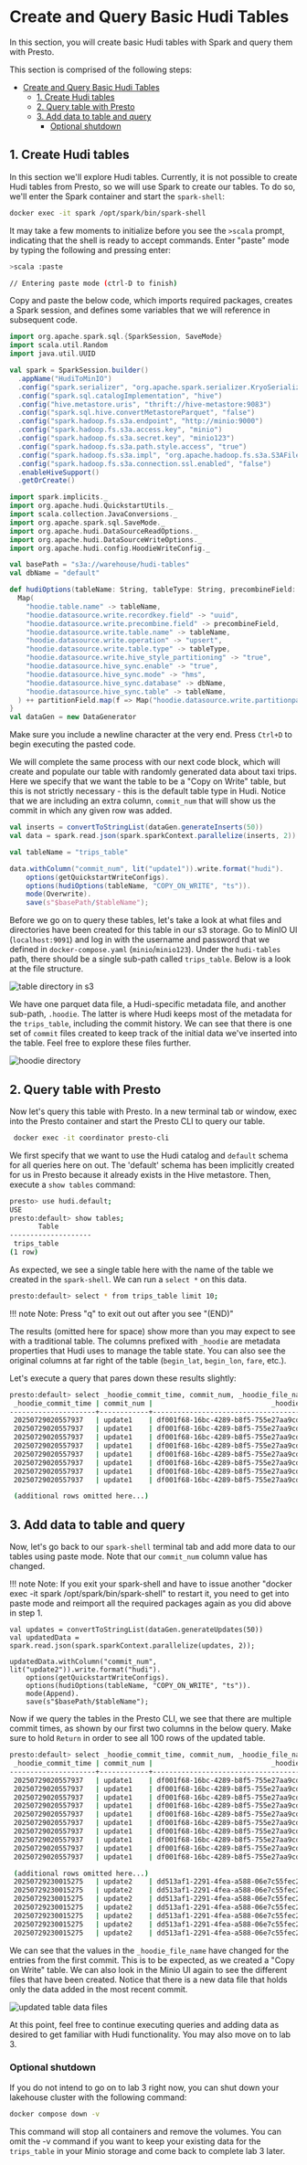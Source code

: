 # Create and Query Basic Hudi Tables

In this section, you will create basic Hudi tables with Spark and query them with Presto.

This section is comprised of the following steps:

- [Create and Query Basic Hudi Tables](#create-and-query-basic-hudi-tables)
  - [1. Create Hudi tables](#1-create-hudi-tables)
  - [2. Query table with Presto](#2-query-table-with-presto)
  - [3. Add data to table and query](#3-add-data-to-table-and-query)
    - [Optional shutdown](#optional-shutdown)

## 1. Create Hudi tables

In this section we'll explore Hudi tables. Currently, it is not possible to create Hudi tables from Presto, so we will use Spark to create our tables. To do so, we'll enter the Spark container and start the `spark-shell`:

```sh
docker exec -it spark /opt/spark/bin/spark-shell
```

It may take a few moments to initialize before you see the `>scala` prompt, indicating that the shell is ready to accept commands. Enter "paste" mode by typing the following and pressing enter:

```sh
>scala :paste

// Entering paste mode (ctrl-D to finish)
```

Copy and paste the below code, which imports required packages, creates a Spark session, and defines some variables that we will reference in subsequent code.

```scala
import org.apache.spark.sql.{SparkSession, SaveMode}
import scala.util.Random
import java.util.UUID

val spark = SparkSession.builder()
  .appName("HudiToMinIO")
  .config("spark.serializer", "org.apache.spark.serializer.KryoSerializer")
  .config("spark.sql.catalogImplementation", "hive")
  .config("hive.metastore.uris", "thrift://hive-metastore:9083")
  .config("spark.sql.hive.convertMetastoreParquet", "false")
  .config("spark.hadoop.fs.s3a.endpoint", "http://minio:9000")
  .config("spark.hadoop.fs.s3a.access.key", "minio")
  .config("spark.hadoop.fs.s3a.secret.key", "minio123")
  .config("spark.hadoop.fs.s3a.path.style.access", "true")
  .config("spark.hadoop.fs.s3a.impl", "org.apache.hadoop.fs.s3a.S3AFileSystem")
  .config("spark.hadoop.fs.s3a.connection.ssl.enabled", "false")
  .enableHiveSupport()
  .getOrCreate()

import spark.implicits._
import org.apache.hudi.QuickstartUtils._
import scala.collection.JavaConversions._
import org.apache.spark.sql.SaveMode._
import org.apache.hudi.DataSourceReadOptions._
import org.apache.hudi.DataSourceWriteOptions._
import org.apache.hudi.config.HoodieWriteConfig._

val basePath = "s3a://warehouse/hudi-tables"
val dbName = "default"

def hudiOptions(tableName: String, tableType: String, precombineField: String, partitionField: Option[String] = None): Map[String, String] = {
  Map(
    "hoodie.table.name" -> tableName,
    "hoodie.datasource.write.recordkey.field" -> "uuid",
    "hoodie.datasource.write.precombine.field" -> precombineField,
    "hoodie.datasource.write.table.name" -> tableName,
    "hoodie.datasource.write.operation" -> "upsert",
    "hoodie.datasource.write.table.type" -> tableType,
    "hoodie.datasource.write.hive_style_partitioning" -> "true",
    "hoodie.datasource.hive_sync.enable" -> "true",
    "hoodie.datasource.hive_sync.mode" -> "hms",
    "hoodie.datasource.hive_sync.database" -> dbName,
    "hoodie.datasource.hive_sync.table" -> tableName,
  ) ++ partitionField.map(f => Map("hoodie.datasource.write.partitionpath.field" -> f)).getOrElse(Map.empty)
}
val dataGen = new DataGenerator
```

Make sure you include a newline character at the very end. Press `Ctrl+D` to begin executing the pasted code.

We will complete the same process with our next code block, which will create and populate our table with randomly generated data about taxi trips. Here we specify that we want the table to be a "Copy on Write" table, but this is not strictly necessary - this is the default table type in Hudi.  Notice that we are including an extra column, `commit_num` that will show us the commit in which any given row was added.

```scala
val inserts = convertToStringList(dataGen.generateInserts(50))
val data = spark.read.json(spark.sparkContext.parallelize(inserts, 2))

val tableName = "trips_table"

data.withColumn("commit_num", lit("update1")).write.format("hudi").
    options(getQuickstartWriteConfigs).
    options(hudiOptions(tableName, "COPY_ON_WRITE", "ts")).
    mode(Overwrite).
    save(s"$basePath/$tableName");
```

Before we go on to query these tables, let's take a look at what files and directories have been created for this table in our s3 storage. Go to MinIO UI (`localhost:9091`) and log in with the username and password that we defined in `docker-compose.yaml` (`minio`/`minio123`). Under the `hudi-tables` path, there should be a single sub-path called `trips_table`. Below is a look at the file structure.

![table directory in s3](../images/table_dirs.png)

We have one parquet data file, a Hudi-specific metadata file, and another sub-path, `.hoodie`. The latter is where Hudi keeps most of the metadata for the `trips_table`, including the commit history. We can see that there is one set of `commit` files created to keep track of the initial data we've inserted into the table. Feel free to explore these files further.

![hoodie directory](../images/hoodie_dir.png)

## 2. Query table with Presto

Now let's query this table with Presto. In a new terminal tab or window, exec into the Presto container and start the Presto CLI to query our table.

```sh
 docker exec -it coordinator presto-cli
```

We first specify that we want to use the Hudi catalog and `default` schema for all queries here on out. The 'default' schema has been implicitly created for us in Presto because it already exists in the Hive metastore. Then, execute a `show tables` command:

```sh
presto> use hudi.default;
USE
presto:default> show tables;
       Table        
--------------------
 trips_table        
(1 row)
```

As expected, we see a single table here with the name of the table we created in the `spark-shell`. We can run a `select *` on this data.

```sh
presto:default> select * from trips_table limit 10;
```
!!! note
    Note: Press "q" to exit out out after you see "(END)"

The results (omitted here for space) show more than you may expect to see with a traditional table. The columns prefixed with `_hoodie` are metadata properties that Hudi uses to manage the table state. You can also see the original columns at far right of the table (`begin_lat`, `begin_lon`, `fare`, etc.).

Let's execute a query that pares down these results slightly:

```sh
presto:default> select _hoodie_commit_time, commit_num, _hoodie_file_name, fare, begin_lon, begin_lat from trips_table order by _hoodie_commit_time;
 _hoodie_commit_time | commit_num |                             _hoodie_file_name                              |        fare        |      begin_lon       |      begin_lat       
---------------------+------------+----------------------------------------------------------------------------+--------------------+----------------------+----------------------
 20250729020557937   | update1    | df001f68-16bc-4289-b8f5-755e27aa9cd9-0_0-198-207_20250729020557937.parquet |  5.064924039635443 |   0.3329328066900805 |  0.05829265790920446 
 20250729020557937   | update1    | df001f68-16bc-4289-b8f5-755e27aa9cd9-0_0-198-207_20250729020557937.parquet |  84.00133794186554 |   0.7041966710545763 |   0.3988839560181455 
 20250729020557937   | update1    | df001f68-16bc-4289-b8f5-755e27aa9cd9-0_0-198-207_20250729020557937.parquet |  26.57512568578202 |   0.4130226064649045 |  0.14944324629969385 
 20250729020557937   | update1    | df001f68-16bc-4289-b8f5-755e27aa9cd9-0_0-198-207_20250729020557937.parquet |  61.44682955106423 |  0.13477337728703764 | 0.025339371609693573 
 20250729020557937   | update1    | df001f68-16bc-4289-b8f5-755e27aa9cd9-0_0-198-207_20250729020557937.parquet | 47.886740443749254 |  0.48671796674575485 |   0.6158099753827585 
 20250729020557937   | update1    | df001f68-16bc-4289-b8f5-755e27aa9cd9-0_0-198-207_20250729020557937.parquet |  74.20408022629255 |   0.8293284066906385 |  0.10155019269585785 
 20250729020557937   | update1    | df001f68-16bc-4289-b8f5-755e27aa9cd9-0_0-198-207_20250729020557937.parquet | 43.160518375539205 |   0.8898173709112844 |   0.9937697164202349 
 20250729020557937   | update1    | df001f68-16bc-4289-b8f5-755e27aa9cd9-0_0-198-207_20250729020557937.parquet | 55.642805813402006 |   0.9727806198646577 |  0.19982748870912004 

 (additional rows omitted here...)
```

## 3. Add data to table and query

Now, let's go back to our `spark-shell` terminal tab and add more data to our tables using paste mode. Note that our `commit_num` column value has changed.

!!! note
    Note: If you exit your spark-shell and have to issue another "docker exec -it spark /opt/spark/bin/spark-shell" to restart it, you need to get into paste mode and reimport all the required packages again as you did above in step 1.

```
val updates = convertToStringList(dataGen.generateUpdates(50))
val updatedData = spark.read.json(spark.sparkContext.parallelize(updates, 2));

updatedData.withColumn("commit_num", lit("update2")).write.format("hudi").
    options(getQuickstartWriteConfigs).
    options(hudiOptions(tableName, "COPY_ON_WRITE", "ts")).
    mode(Append).
    save(s"$basePath/$tableName");
```

Now if we query the tables in the Presto CLI, we see that there are multiple commit times, as shown by our first two columns in the below query. Make sure to hold `Return` in order to see all 100 rows of the updated table.

```sh
presto:default> select _hoodie_commit_time, commit_num, _hoodie_file_name, fare, begin_lon, begin_lat from trips_table order by _hoodie_commit_time;
 _hoodie_commit_time | commit_num |                             _hoodie_file_name                              |        fare        |      begin_lon       |      begin_lat       
---------------------+------------+----------------------------------------------------------------------------+--------------------+----------------------+----------------------
 20250729020557937   | update1    | df001f68-16bc-4289-b8f5-755e27aa9cd9-0_0-227-237_20250729020731412.parquet | 25.200733895704396 |   0.9805032518130713 |   0.3250925842689032 
 20250729020557937   | update1    | df001f68-16bc-4289-b8f5-755e27aa9cd9-0_0-227-237_20250729020731412.parquet |  80.22532741048674 |  0.23558979258614088 |   0.9106955060439053 
 20250729020557937   | update1    | df001f68-16bc-4289-b8f5-755e27aa9cd9-0_0-227-237_20250729020731412.parquet |  84.00133794186554 |   0.7041966710545763 |   0.3988839560181455 
 20250729020557937   | update1    | df001f68-16bc-4289-b8f5-755e27aa9cd9-0_0-227-237_20250729020731412.parquet | 27.793208764156986 |   0.9676738239915396 |   0.5075033998567434 
 20250729020557937   | update1    | df001f68-16bc-4289-b8f5-755e27aa9cd9-0_0-227-237_20250729020731412.parquet |  61.44682955106423 |  0.13477337728703764 | 0.025339371609693573 
 20250729020557937   | update1    | df001f68-16bc-4289-b8f5-755e27aa9cd9-0_0-227-237_20250729020731412.parquet |  90.97255481383131 |   0.7196037664723752 |   0.9539455886006297 
 20250729020557937   | update1    | df001f68-16bc-4289-b8f5-755e27aa9cd9-0_0-227-237_20250729020731412.parquet |  51.61325440476856 |  0.36749492639453507 |   0.7666637026082733 
 20250729020557937   | update1    | df001f68-16bc-4289-b8f5-755e27aa9cd9-0_0-227-237_20250729020731412.parquet | 49.732991851283806 |    0.154807828660673 |   0.2276038992283157 
 20250729020557937   | update1    | df001f68-16bc-4289-b8f5-755e27aa9cd9-0_0-227-237_20250729020731412.parquet |  61.94955367333943 |   0.8474997543537904 |   0.6616963793198591 
 20250729020557937   | update1    | df001f68-16bc-4289-b8f5-755e27aa9cd9-0_0-227-237_20250729020731412.parquet | 13.166804203104244 |   0.8977861433951416 |  0.12749772853900576 

 (additional rows omitted here...)
 20250729230015275   | update2    | dd513af1-2291-4fea-a588-06e7c55fec23-0_0-50-53_20250729230015275.parquet |   48.68719058185585 |   0.4795784679677898 |  0.25038172085518196 
 20250729230015275   | update2    | dd513af1-2291-4fea-a588-06e7c55fec23-0_0-50-53_20250729230015275.parquet |   75.48568723276352 |  0.15381057911655593 |   0.9767478911589815 
 20250729230015275   | update2    | dd513af1-2291-4fea-a588-06e7c55fec23-0_0-50-53_20250729230015275.parquet |   45.81290455568438 |  0.02795404977976812 |    0.712778116485955 
 20250729230015275   | update2    | dd513af1-2291-4fea-a588-06e7c55fec23-0_0-50-53_20250729230015275.parquet |  57.516128683731594 |   0.9507437299992999 |    0.651681577874527 
 20250729230015275   | update2    | dd513af1-2291-4fea-a588-06e7c55fec23-0_0-50-53_20250729230015275.parquet |    77.6244653745167 |   0.6935649065845402 |  0.49277090579957905 
 20250729230015275   | update2    | dd513af1-2291-4fea-a588-06e7c55fec23-0_0-50-53_20250729230015275.parquet | 0.09544772278234914 |   0.6651362795967237 |   0.8866112536048135 
 20250729230015275   | update2    | dd513af1-2291-4fea-a588-06e7c55fec23-0_0-50-53_20250729230015275.parquet |   94.61601725825764 |  0.02466985290858581 |     0.53126878881263 

```

We can see that the values in the `_hoodie_file_name` have changed for the entries from the first commit. This is to be expected, as we created a "Copy on Write" table. We can also look in the Minio UI again to see the different files that have been created. Notice that there is a new data file that holds only the data added in the most recent commit.

![updated table data files](../images/table_dirs2.png)

At this point, feel free to continue executing queries and adding data as desired to get familiar with Hudi functionality. You may also move on to lab 3.

### Optional shutdown

If you do not intend to go on to lab 3 right now, you can shut down your lakehouse cluster with the following command:

```sh
docker compose down -v
```

This command will stop all containers and remove the volumes. You can omit the -v command if you want to keep your existing data for the `trips_table` in your Minio storage and come back to complete lab 3 later.
